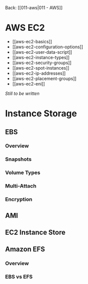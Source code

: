Back: [[011-aws|011 - AWS]]

# AWS EC2

- [[aws-ec2-basics]]
- [[aws-ec2-configuration-options]]
- [[aws-ec2-user-data-script]]
- [[aws-ec2-instance-types]]
- [[aws-ec2-security-groups]]
- [[aws-ec2-spot-instances]]
- [[aws-ec2-ip-addresses]]
- [[aws-ec2-placement-groups]]
- [[aws-ec2-eni]]

*Still to be written*
# Instance Storage
## EBS
### Overview

### Snapshots

### Volume Types

### Multi-Attach

### Encryption


## AMI

## EC2 Instance Store


## Amazon EFS
### Overview

### EBS vs EFS